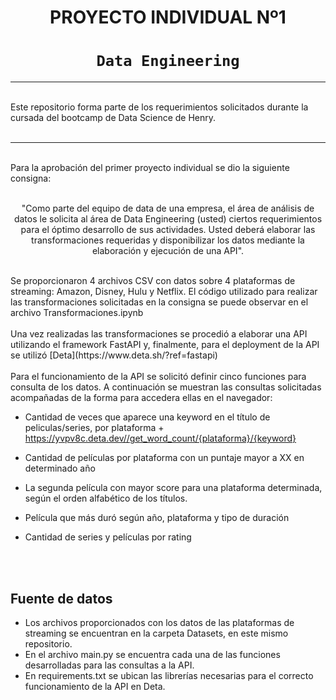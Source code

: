 # <h1 align=center> **PROYECTO INDIVIDUAL Nº1** </h1>

# <h1 align=center>**`Data Engineering`**</h1>

<hr>  
<br/>
Este repositorio forma parte de los requerimientos solicitados durante la cursada del bootcamp de Data Science de Henry.
<br/>
<br/>
<hr>
<br/>
Para la aprobación del primer proyecto individual se dio la siguiente consigna:

<br/>

<p align="center">
<br/>
        "Como parte del equipo de data de una empresa, el área de análisis de datos le solicita al área de Data Engineering (usted) ciertos requerimientos para el óptimo desarrollo de sus actividades. Usted deberá elaborar las transformaciones requeridas y disponibilizar los datos mediante la elaboración y ejecución de una API".
</p>
<br/>
Se proporcionaron 4 archivos CSV con datos sobre 4 plataformas de streaming: Amazon, Disney, Hulu y Netflix. El código utilizado para realizar las transformaciones solicitadas en la consigna se puede observar en el archivo Transformaciones.ipynb
<br/>
<br/>
Una vez realizadas las transformaciones se procedió a elaborar una API utilizando el framework FastAPI y, finalmente, para el deployment de la API se utilizó [Deta](https://www.deta.sh/?ref=fastapi) 
<br/>
<br/>
Para el funcionamiento de la API se solicitó definir cinco funciones para consulta de los datos. A continuación se muestran las consultas solicitadas acompañadas de la forma para accedera ellas en el navegador:

+ Cantidad de veces que aparece una keyword en el título de peliculas/series, por plataforma
        + https://yvpv8c.deta.dev//get_word_count/{plataforma}/{keyword}

+ Cantidad de películas por plataforma con un puntaje mayor a XX en determinado año

+ La segunda película con mayor score para una plataforma determinada, según el orden alfabético de los títulos.

+ Película que más duró según año, plataforma y tipo de duración

+ Cantidad de series y películas por rating

<br/>

<br/>

## **Fuente de datos**

+ Los archivos proporcionados con los datos de las plataformas de streaming se encuentran en la carpeta Datasets, en este mismo repositorio.
+ En el archivo main.py se encuentra cada una de las funciones desarrolladas para las consultas a la API.
+ En requirements.txt se ubican las librerías necesarias para el correcto funcionamiento de la API en Deta.
